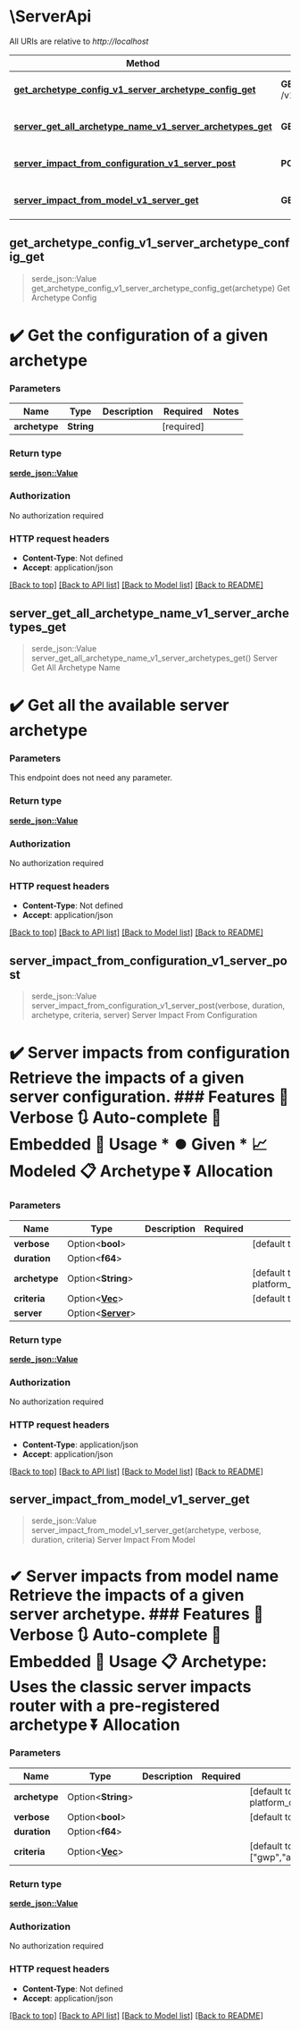 # \ServerApi

All URIs are relative to *http://localhost*

Method | HTTP request | Description
------------- | ------------- | -------------
[**get_archetype_config_v1_server_archetype_config_get**](ServerApi.md#get_archetype_config_v1_server_archetype_config_get) | **GET** /v1/server/archetype_config | Get Archetype Config
[**server_get_all_archetype_name_v1_server_archetypes_get**](ServerApi.md#server_get_all_archetype_name_v1_server_archetypes_get) | **GET** /v1/server/archetypes | Server Get All Archetype Name
[**server_impact_from_configuration_v1_server_post**](ServerApi.md#server_impact_from_configuration_v1_server_post) | **POST** /v1/server/ | Server Impact From Configuration
[**server_impact_from_model_v1_server_get**](ServerApi.md#server_impact_from_model_v1_server_get) | **GET** /v1/server/ | Server Impact From Model



## get_archetype_config_v1_server_archetype_config_get

> serde_json::Value get_archetype_config_v1_server_archetype_config_get(archetype)
Get Archetype Config

# ✔️ Get the configuration of a given archetype

### Parameters


Name | Type | Description  | Required | Notes
------------- | ------------- | ------------- | ------------- | -------------
**archetype** | **String** |  | [required] |

### Return type

[**serde_json::Value**](serde_json::Value.md)

### Authorization

No authorization required

### HTTP request headers

- **Content-Type**: Not defined
- **Accept**: application/json

[[Back to top]](#) [[Back to API list]](../README.md#documentation-for-api-endpoints) [[Back to Model list]](../README.md#documentation-for-models) [[Back to README]](../README.md)


## server_get_all_archetype_name_v1_server_archetypes_get

> serde_json::Value server_get_all_archetype_name_v1_server_archetypes_get()
Server Get All Archetype Name

# ✔️ Get all the available server archetype

### Parameters

This endpoint does not need any parameter.

### Return type

[**serde_json::Value**](serde_json::Value.md)

### Authorization

No authorization required

### HTTP request headers

- **Content-Type**: Not defined
- **Accept**: application/json

[[Back to top]](#) [[Back to API list]](../README.md#documentation-for-api-endpoints) [[Back to Model list]](../README.md#documentation-for-models) [[Back to README]](../README.md)


## server_impact_from_configuration_v1_server_post

> serde_json::Value server_impact_from_configuration_v1_server_post(verbose, duration, archetype, criteria, server)
Server Impact From Configuration

# ✔️ Server impacts from configuration Retrieve the impacts of a given server configuration. ### Features  👄 Verbose  🔃 Auto-complete  🔨 Embedded  🔌 Usage  * ⏺️  Given  * 📈 Modeled  📋 Archetype  ⏬ Allocation

### Parameters


Name | Type | Description  | Required | Notes
------------- | ------------- | ------------- | ------------- | -------------
**verbose** | Option<**bool**> |  |  |[default to true]
**duration** | Option<**f64**> |  |  |
**archetype** | Option<**String**> |  |  |[default to platform_compute_medium]
**criteria** | Option<[**Vec<String>**](String.md)> |  |  |[default to [gwp, adp, pe]]
**server** | Option<[**Server**](Server.md)> |  |  |

### Return type

[**serde_json::Value**](serde_json::Value.md)

### Authorization

No authorization required

### HTTP request headers

- **Content-Type**: application/json
- **Accept**: application/json

[[Back to top]](#) [[Back to API list]](../README.md#documentation-for-api-endpoints) [[Back to Model list]](../README.md#documentation-for-models) [[Back to README]](../README.md)


## server_impact_from_model_v1_server_get

> serde_json::Value server_impact_from_model_v1_server_get(archetype, verbose, duration, criteria)
Server Impact From Model

# ✔ ️Server impacts from model name Retrieve the impacts of a given server archetype. ### Features  👄 Verbose  🔃 Auto-complete  🔨 Embedded  🔌 Usage  📋 Archetype: Uses the classic server impacts router with a pre-registered archetype   ⏬ Allocation

### Parameters


Name | Type | Description  | Required | Notes
------------- | ------------- | ------------- | ------------- | -------------
**archetype** | Option<**String**> |  |  |[default to platform_compute_medium]
**verbose** | Option<**bool**> |  |  |[default to true]
**duration** | Option<**f64**> |  |  |
**criteria** | Option<[**Vec<String>**](String.md)> |  |  |[default to ["gwp","adp","pe"]]

### Return type

[**serde_json::Value**](serde_json::Value.md)

### Authorization

No authorization required

### HTTP request headers

- **Content-Type**: Not defined
- **Accept**: application/json

[[Back to top]](#) [[Back to API list]](../README.md#documentation-for-api-endpoints) [[Back to Model list]](../README.md#documentation-for-models) [[Back to README]](../README.md)

